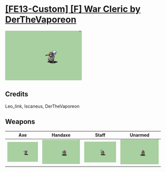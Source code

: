 # [\[FE13-Custom\] \[F\] War Cleric by DerTheVaporeon](./)

<img src="./3.%20Axe/Axe_000.png" alt="[FE13-Custom] [F] War Cleric by DerTheVaporeon standing" />

## Credits

Leo_link, Iscaneus, DerTheVaporeon

## Weapons


|Axe |Handaxe |Staff |Unarmed |
|  :---: | :---: | :---: | :---: |
| <img alt="Axe animation" src="./3.%20Axe/Axe.gif" /> | <img alt="Handaxe animation" src="./4.%20Handaxe/Handaxe.gif" /> | <img alt="Staff animation" src="./7.%20Staff/Staff.gif" /> | <img alt="Unarmed animation" src="./8.%20Unarmed/Unarmed.gif" /> |
